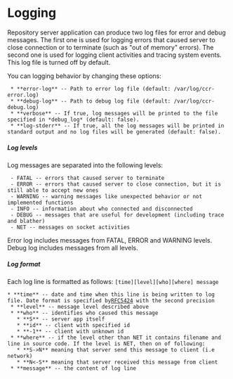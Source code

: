 # Logging

Repository server application can produce two log files for error and
debug messages. The first one is used for logging errors that caused
server to close connection or to terminate (such as "out of memory"
errors). The second one is used for logging client activities and
tracing system events. This log file is turned off by default.

You can logging behavior by changing these options:

` * **error-log** -- Path to error log file (default: /var/log/ccr-error.log)`\
` * **debug-log** -- Path to debug log file (default: /var/log/ccr-debug.log)`\
` * **verbose** -- If true, log messages will be printed to the file specified in *debug_log* (default: false).`\
` * **log-stderr** -- If true, all the log messages will be printed in standard output and no log files will be generated (default: false).`

##### Log levels

Log messages are separated into the following levels:

` - FATAL -- errors that caused server to terminate`\
` - ERROR -- errors that caused server to close connection, but it is still able to accept new ones`\
` - WARNING -- warning messages like unexpected behavior or not implemented functions`\
` - INFO -- information about who connected and disconnected`\
` - DEBUG -- messages that are useful for development (including trace and blather)`\
` - NET -- messages on socket activities`

Error log includes messages from FATAL, ERROR and WARNING levels. Debug
log includes messages from all levels.

##### Log format

Each log line is formatted as follows:
`[time][level][who][where] message`

` * **time** -- date and time when this line is being written to log file. Date format is specified by `[`RFC5424`](https://tools.ietf.org/html/rfc5424#section-6.2.3)` with the second precision`\
` * **level** -- message level described above`\
` * **who** -- identifies who caused this message`\
`   * **S** -- server app itself`\
`   * **id** -- client with specified id`\
`   * **-1** -- client with unknown id`\
` * **where** -- if the level other than NET it contains filename and line in source code. If the level is NET, then on of following:`\
`   * **S->N** meaning that server send this message to client (i.e network)`\
`   * **N<-S** meaning that server received this message from client`\
` * **message** -- the content of log line`
